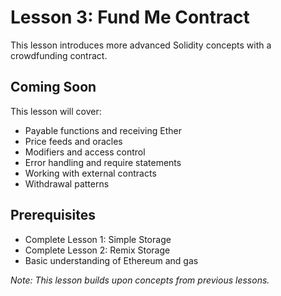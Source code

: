 # Lesson 3: Fund Me Contract

This lesson introduces more advanced Solidity concepts with a crowdfunding contract.

## Coming Soon

This lesson will cover:
- Payable functions and receiving Ether
- Price feeds and oracles
- Modifiers and access control
- Error handling and require statements
- Working with external contracts
- Withdrawal patterns

## Prerequisites

- Complete Lesson 1: Simple Storage
- Complete Lesson 2: Remix Storage
- Basic understanding of Ethereum and gas

*Note: This lesson builds upon concepts from previous lessons.*